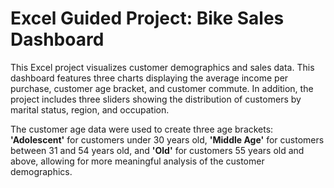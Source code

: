 # Excel Guided Project: Bike Sales Dashboard
  
This Excel project visualizes customer demographics and sales data. This dashboard features three charts displaying the average income per purchase, customer age bracket, and customer commute. In addition, the project includes three sliders showing the distribution of customers by marital status, region, and occupation. 

The customer age data were used to create three age brackets: **'Adolescent'** for customers under 30 years old, **'Middle Age'** for customers between 31 and 54 years old, and **'Old'** for customers 55 years old and above, allowing for more meaningful analysis of the customer demographics.
